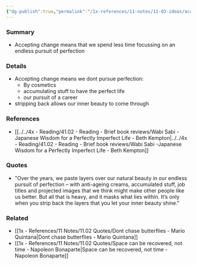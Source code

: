 ```yaml
---
{"dg-publish":true,"permalink":"/1x-references/11-notes/11-03-ideas/accept-change-by-how-we-pursue-stuff/"}
---
```



### Summary
- Accepting change means that we spend less time focussing on an endless pursuit of perfection

### Details
- Accepting change means we dont pursue perfection:
	- By cosmetics
	- accumulating stuff to have the perfect life
	- our pursuit of a career
- stripping back allows our inner beauty to come through

### References
- [[../../4x - Reading/41.02 - Reading - Brief book reviews/Wabi Sabi -Japanese Wisdom for a Perfectly Imperfect Life - Beth Kempton\|../../4x - Reading/41.02 - Reading - Brief book reviews/Wabi Sabi -Japanese Wisdom for a Perfectly Imperfect Life - Beth Kempton]]

### Quotes
- "Over the years, we paste layers over our natural beauty in our endless pursuit of perfection – with anti-ageing creams, accumulated stuff, job titles and projected images that we think might make other people like us better. But all that is heavy, and it masks what lies within. It’s only when you strip back the layers that you let your inner beauty shine."

### Related
- [[1x - References/11 Notes/11.02 Quotes/Dont chase butterflies - Mario Quintana\|Dont chase butterflies - Mario Quintana]]
- [[1x - References/11 Notes/11.02 Quotes/Space can be recovered, not time - Napoleon Bonaparte\|Space can be recovered, not time - Napoleon Bonaparte]]
